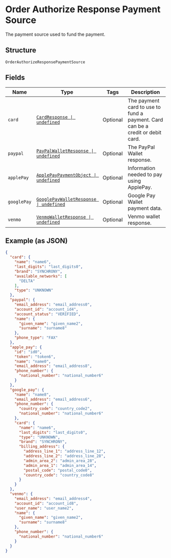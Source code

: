 
# Order Authorize Response Payment Source

The payment source used to fund the payment.

## Structure

`OrderAuthorizeResponsePaymentSource`

## Fields

| Name | Type | Tags | Description |
|  --- | --- | --- | --- |
| `card` | [`CardResponse \| undefined`](../../doc/models/card-response.md) | Optional | The payment card to use to fund a payment. Card can be a credit or debit card. |
| `paypal` | [`PayPalWalletResponse \| undefined`](../../doc/models/pay-pal-wallet-response.md) | Optional | The PayPal Wallet response. |
| `applePay` | [`ApplePayPaymentObject \| undefined`](../../doc/models/apple-pay-payment-object.md) | Optional | Information needed to pay using ApplePay. |
| `googlePay` | [`GooglePayWalletResponse \| undefined`](../../doc/models/google-pay-wallet-response.md) | Optional | Google Pay Wallet payment data. |
| `venmo` | [`VenmoWalletResponse \| undefined`](../../doc/models/venmo-wallet-response.md) | Optional | Venmo wallet response. |

## Example (as JSON)

```json
{
  "card": {
    "name": "name6",
    "last_digits": "last_digits0",
    "brand": "SYNCHRONY",
    "available_networks": [
      "DELTA"
    ],
    "type": "UNKNOWN"
  },
  "paypal": {
    "email_address": "email_address0",
    "account_id": "account_id4",
    "account_status": "VERIFIED",
    "name": {
      "given_name": "given_name2",
      "surname": "surname8"
    },
    "phone_type": "FAX"
  },
  "apple_pay": {
    "id": "id0",
    "token": "token6",
    "name": "name0",
    "email_address": "email_address8",
    "phone_number": {
      "national_number": "national_number6"
    }
  },
  "google_pay": {
    "name": "name8",
    "email_address": "email_address6",
    "phone_number": {
      "country_code": "country_code2",
      "national_number": "national_number6"
    },
    "card": {
      "name": "name6",
      "last_digits": "last_digits0",
      "type": "UNKNOWN",
      "brand": "SYNCHRONY",
      "billing_address": {
        "address_line_1": "address_line_12",
        "address_line_2": "address_line_28",
        "admin_area_2": "admin_area_28",
        "admin_area_1": "admin_area_14",
        "postal_code": "postal_code0",
        "country_code": "country_code8"
      }
    }
  },
  "venmo": {
    "email_address": "email_address4",
    "account_id": "account_id8",
    "user_name": "user_name2",
    "name": {
      "given_name": "given_name2",
      "surname": "surname8"
    },
    "phone_number": {
      "national_number": "national_number6"
    }
  }
}
```

